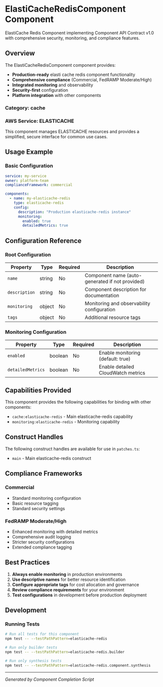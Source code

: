 # ElastiCacheRedisComponent Component

ElastiCache Redis Component implementing Component API Contract v1.0 with comprehensive security, monitoring, and compliance features.

## Overview

The ElastiCacheRedisComponent component provides:

- **Production-ready** elasti cache redis component functionality
- **Comprehensive compliance** (Commercial, FedRAMP Moderate/High)
- **Integrated monitoring** and observability
- **Security-first** configuration
- **Platform integration** with other components

### Category: cache

### AWS Service: ELASTICACHE

This component manages ELASTICACHE resources and provides a simplified, secure interface for common use cases.

## Usage Example

### Basic Configuration

```yaml
service: my-service
owner: platform-team
complianceFramework: commercial

components:
  - name: my-elasticache-redis
    type: elasticache-redis
    config:
      description: "Production elasticache-redis instance"
      monitoring:
        enabled: true
        detailedMetrics: true
```

## Configuration Reference

### Root Configuration

| Property | Type | Required | Description |
|----------|------|----------|-------------|
| `name` | string | No | Component name (auto-generated if not provided) |
| `description` | string | No | Component description for documentation |
| `monitoring` | object | No | Monitoring and observability configuration |
| `tags` | object | No | Additional resource tags |

### Monitoring Configuration

| Property | Type | Required | Description |
|----------|------|----------|-------------|
| `enabled` | boolean | No | Enable monitoring (default: true) |
| `detailedMetrics` | boolean | No | Enable detailed CloudWatch metrics |

## Capabilities Provided

This component provides the following capabilities for binding with other components:

- `cache:elasticache-redis` - Main elasticache-redis capability
- `monitoring:elasticache-redis` - Monitoring capability

## Construct Handles

The following construct handles are available for use in `patches.ts`:

- `main` - Main elasticache-redis construct

## Compliance Frameworks

### Commercial

- Standard monitoring configuration
- Basic resource tagging
- Standard security settings

### FedRAMP Moderate/High

- Enhanced monitoring with detailed metrics
- Comprehensive audit logging
- Stricter security configurations
- Extended compliance tagging

## Best Practices

1. **Always enable monitoring** in production environments
2. **Use descriptive names** for better resource identification
3. **Configure appropriate tags** for cost allocation and governance
4. **Review compliance requirements** for your environment
5. **Test configurations** in development before production deployment

## Development

### Running Tests

```bash
# Run all tests for this component
npm test -- --testPathPattern=elasticache-redis

# Run only builder tests
npm test -- --testPathPattern=elasticache-redis.builder

# Run only synthesis tests
npm test -- --testPathPattern=elasticache-redis.component.synthesis
```

---

*Generated by Component Completion Script*
